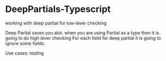 # DeepPartials-Typescript
working with deep partial for low-lever checking



Deep Partial saves you alot. when you are using  Partial as a type then it is going to do high lever checking
For each field for deep partial it is going to ignore some fields.

Use cases:  testing
